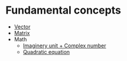 # Fundamental concepts
+ [Vector](./vector/README.md)
+ [Matrix](./matrix/README.md)
+ Math
  - [Imaginery unit + Complex number]()
  - [Quadratic equation]()
